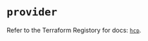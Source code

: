 # `provider`

Refer to the Terraform Registory for docs: [`hcp`](https://www.terraform.io/docs/providers/hcp).
